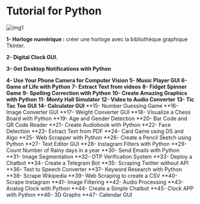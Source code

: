 # Tutorial for Python


![img1](https://cdn1.edgedatg.com/aws/v2/abc/JimmyKimmelLive/person/412462/144e74102c1d5c1227682ed14c243b06/1600x640-Q90_144e74102c1d5c1227682ed14c243b06.jpg)

**1- Horloge numérique :** créer une horloge avec la bibliothèque graphique Tkinter.

**2- Digital Clock GUI.**

**3- Get Desktop Notifications with Python**

**4- Use Your Phone Camera for Computer Vision**
**5- Music Player GUI**
**6- Game of Life with Python**
**7- Extract Text from videos**
**8- Fidget Spinner Game**
**9- Spelling Correction with Python**
**10- Create Amazing Graphics with Python**
**11- Monty Hall Simulator**
**12- Video to Audio Converter**
**13- Tic Tac Toe GUI**
**14- Calculator GUI**
**15- Number Guessing Game
**16- Image Converter GUI
**17- Weight Converter GUI
**18- Visualize a Chess Board with Python
**19- Age and Gender Detection
**20- Bar Code and QR Code Reader
**21- Create Audiobook with Python
**22- Face Detection
**23- Extract Text from PDF
**24- Card Game using DS and Algo
**25- Web Scrapper with Python
**26- Create a Pencil Sketch using Python
**27- Text Editor GUI
**28- Instagram Filters with Python
**29- Count Number of Rainy days in a year
**30- Send Emails with Python
**31- Image Segmentation
**32- OTP Verification System
**33- Deploy a Chatbot
**34- Create a Telegram Bot
**35- Scraping Twitter without API
**36- Text to Speech Converter
**37- Keyword Research with Python
**38- Scrape Wikipedia
**39- Web Scraping to create a CSV
**40- Scrape Instagram
**41- Image Filtering
**42- Audio Processing
**43- Analog Clock with Python
**44- Create a Simple Chatbot
**45- Clock APP with Python
**46- 3D Graphs
**47- Calendar GUI
